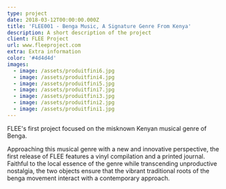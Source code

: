 ```yaml
---
type: project
date: 2018-03-12T00:00:00.000Z
title: 'FLEE001 - Benga Music, A Signature Genre From Kenya'
description: A short description of the project
client: FLEE Project
url: www.fleeproject.com
extra: Extra information
color: '#4d4d4d'
images:
  - image: /assets/produitfini6.jpg
  - image: /assets/produitfini4.jpg
  - image: /assets/produitfini5.jpg
  - image: /assets/produitfini7.jpg
  - image: /assets/produitfini3.jpg
  - image: /assets/produitfini2.jpg
  - image: /assets/produitfini1.jpg
---
```

FLEE's first project focused on the misknown Kenyan musical genre of Benga.

Approaching this musical genre with a new and innovative perspective, the first release of FLEE features a vinyl compilation and a printed journal. Faithful to the local essence of the genre while transcending unproductive nostalgia, the two objects ensure that the vibrant traditional roots of the benga movement interact with a contemporary approach.
